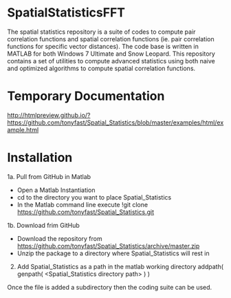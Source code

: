 SpatialStatisticsFFT
====================

The spatial statistics repository is a suite of codes to compute pair correlation functions and spatial correlation functions (ie. pair correlation functions for specific vector distances).  The code base is written in MATLAB for both Windows 7 Ultimate and Snow Leopard.  This repository contains a set of utilities to compute advanced statistics using both naive and optimized algorithms to compute spatial correlation functions.

Temporary Documentation
=======================

http://htmlpreview.github.io/?https://github.com/tonyfast/Spatial_Statistics/blob/master/examples/html/example.html 

Installation
============


1a. Pull from GitHub in Matlab
+ Open a Matlab Instantiation
+ cd to the directory you want to place Spatial_Statistics
+ In the Matlab command line execute
  !git clone https://github.com/tonyfast/Spatial_Statistics.git
  
1b. Download frim GitHub
+ Download the repository from https://github.com/tonyfast/Spatial_Statistics/archive/master.zip
+ Unzip the package to a directory where Spatial_Statistics will rest in

2. Add Spatial_Statistics as a path in the matlab working directory
addpath( genpath( <Spatial_Statistics directory path> ) )

Once the file is added a subdirectory then the coding suite can be used.



